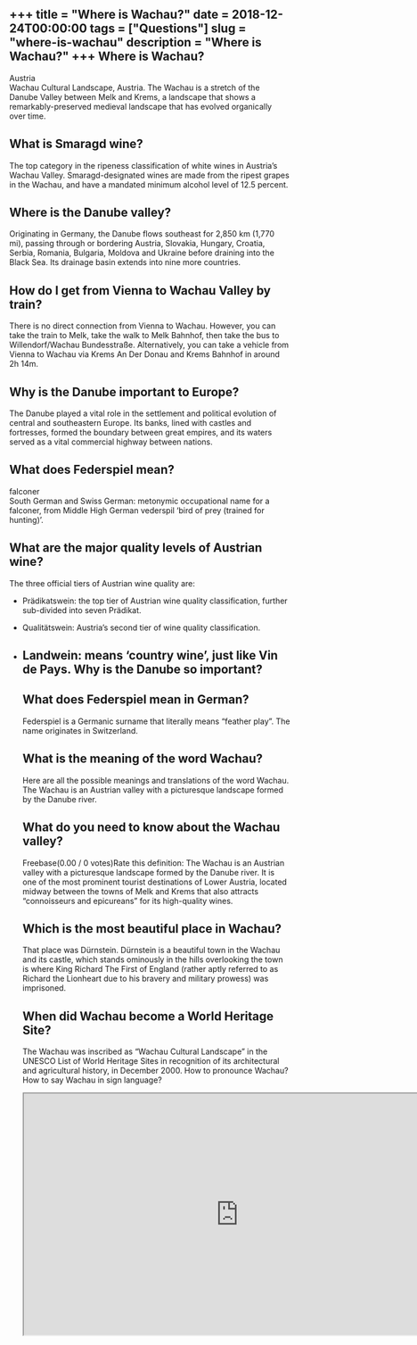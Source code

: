 +++
title = "Where is Wachau?"
date = 2018-12-24T00:00:00
tags = ["Questions"]
slug = "where-is-wachau"
description = "Where is Wachau?"
+++
Where is Wachau?
----------------

Austria  
Wachau Cultural Landscape, Austria. The Wachau is a stretch of the Danube Valley between Melk and Krems, a landscape that shows a remarkably-preserved medieval landscape that has evolved organically over time.

What is Smaragd wine?
---------------------

The top category in the ripeness classification of white wines in Austria’s Wachau Valley. Smaragd-designated wines are made from the ripest grapes in the Wachau, and have a mandated minimum alcohol level of 12.5 percent.

Where is the Danube valley?
---------------------------

Originating in Germany, the Danube flows southeast for 2,850 km (1,770 mi), passing through or bordering Austria, Slovakia, Hungary, Croatia, Serbia, Romania, Bulgaria, Moldova and Ukraine before draining into the Black Sea. Its drainage basin extends into nine more countries.

How do I get from Vienna to Wachau Valley by train?
---------------------------------------------------

There is no direct connection from Vienna to Wachau. However, you can take the train to Melk, take the walk to Melk Bahnhof, then take the bus to Willendorf/Wachau Bundesstraße. Alternatively, you can take a vehicle from Vienna to Wachau via Krems An Der Donau and Krems Bahnhof in around 2h 14m.

Why is the Danube important to Europe?
--------------------------------------

The Danube played a vital role in the settlement and political evolution of central and southeastern Europe. Its banks, lined with castles and fortresses, formed the boundary between great empires, and its waters served as a vital commercial highway between nations.

What does Federspiel mean?
--------------------------

falconer  
South German and Swiss German: metonymic occupational name for a falconer, from Middle High German vederspil ‘bird of prey (trained for hunting)’.

What are the major quality levels of Austrian wine?
---------------------------------------------------

The three official tiers of Austrian wine quality are:

- Prädikatswein: the top tier of Austrian wine quality classification, further sub-divided into seven Prädikat.
- Qualitätswein: Austria’s second tier of wine quality classification.
- Landwein: means ‘country wine’, just like Vin de Pays. Why is the Danube so important?
    -------------------------------
    
    What does Federspiel mean in German?
    ------------------------------------
    
    Federspiel is a Germanic surname that literally means “feather play”. The name originates in Switzerland.
    
    What is the meaning of the word Wachau?
    ---------------------------------------
    
    Here are all the possible meanings and translations of the word Wachau. The Wachau is an Austrian valley with a picturesque landscape formed by the Danube river.
    
    What do you need to know about the Wachau valley?
    -------------------------------------------------
    
    Freebase(0.00 / 0 votes)Rate this definition: The Wachau is an Austrian valley with a picturesque landscape formed by the Danube river. It is one of the most prominent tourist destinations of Lower Austria, located midway between the towns of Melk and Krems that also attracts “connoisseurs and epicureans” for its high-quality wines.
    
    Which is the most beautiful place in Wachau?
    --------------------------------------------
    
    That place was Dürnstein. Dürnstein is a beautiful town in the Wachau and its castle, which stands ominously in the hills overlooking the town is where King Richard The First of England (rather aptly referred to as Richard the Lionheart due to his bravery and military prowess) was imprisoned.
    
    When did Wachau become a World Heritage Site?
    ---------------------------------------------
    
    The Wachau was inscribed as “Wachau Cultural Landscape” in the UNESCO List of World Heritage Sites in recognition of its architectural and agricultural history, in December 2000. How to pronounce Wachau? How to say Wachau in sign language?
    
    <iframe allow="accelerometer; autoplay; clipboard-write; encrypted-media; gyroscope; picture-in-picture" allowfullscreen="" class="__youtube_prefs__  epyt-is-override  no-lazyload" data-no-lazy="1" data-origheight="433" data-origwidth="770" data-skipgform_ajax_framebjll="" height="433" id="_ytid_82820" loading="lazy" src="https://www.youtube.com/embed/a9i0n0Dej-Y?enablejsapi=1&autoplay=0&cc_load_policy=0&cc_lang_pref=&iv_load_policy=1&loop=0&modestbranding=0&rel=1&fs=1&playsinline=0&autohide=2&theme=dark&color=red&controls=1&" title="YouTube player" width="770"></iframe>